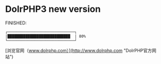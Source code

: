 DolrPHP3 new version
====================

FINISHED: 
    
    ┌──────────────────────────────┐
    |████████████████████████████  | 80%
    └──────────────────────────────┘

[浏览官网（www.dolrphp.com）](http://www.dolrphp.com "DolrPHP官方网站")
